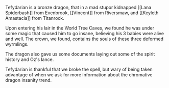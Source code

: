 Tefydarian is a bronze dragon, that in a mad stupor kidnapped [[Lana Spiderbash]] from Evenbrook, [[Vincent]] from Riversmaw, and [[Keyleth Amastacia]] from Titanrock.

Upon entering his lair in the World Tree Caves, we found he was under some magic that caused him to go insane, believing his 3 babies were alive and well. The crown, we found, contains the souls of these three deformed wyrmlings.

The dragon also gave us some documents laying out some of the spirit history and Oz's lance.

Tefydarian is thankful that we broke the spell, but wary of being taken advantage of when we ask for more information about the chromative dragon insanity trend.